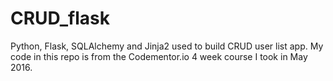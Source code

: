 # CRUD_flask
Python, Flask, SQLAlchemy and Jinja2 used to build CRUD user list app. My code in this repo is from the Codementor.io 4 week course I took in May 2016.

